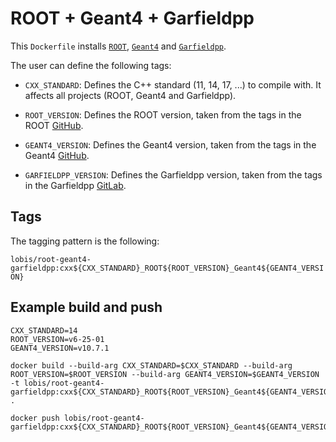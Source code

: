 # ROOT + Geant4 + Garfieldpp

This `Dockerfile` installs [`ROOT`](https://github.com/root-project/root), [`Geant4`](https://github.com/Geant4/geant4) and [`Garfieldpp`](https://gitlab.cern.ch/garfield/garfieldpp).

The user can define the following tags:

* `CXX_STANDARD`: Defines the C++ standard (11, 14, 17, ...) to compile with. It affects all projects (ROOT, Geant4 and Garfieldpp).
  
* `ROOT_VERSION`: Defines the ROOT version, taken from the tags in the ROOT [GitHub](https://github.com/root-project/root).
  
* `GEANT4_VERSION`: Defines the Geant4 version, taken from the tags in the Geant4 [GitHub](https://github.com/Geant4/geant4).

* `GARFIELDPP_VERSION`: Defines the Garfieldpp version, taken from the tags in the Garfieldpp [GitLab](https://gitlab.cern.ch/garfield/garfieldpp).

## Tags

The tagging pattern is the following:

`lobis/root-geant4-garfieldpp:cxx${CXX_STANDARD}_ROOT${ROOT_VERSION}_Geant4${GEANT4_VERSION}`

## Example build and push

```
CXX_STANDARD=14
ROOT_VERSION=v6-25-01
GEANT4_VERSION=v10.7.1

docker build --build-arg CXX_STANDARD=$CXX_STANDARD --build-arg ROOT_VERSION=$ROOT_VERSION --build-arg GEANT4_VERSION=$GEANT4_VERSION -t lobis/root-geant4-garfieldpp:cxx${CXX_STANDARD}_ROOT${ROOT_VERSION}_Geant4${GEANT4_VERSION} .

docker push lobis/root-geant4-garfieldpp:cxx${CXX_STANDARD}_ROOT${ROOT_VERSION}_Geant4${GEANT4_VERSION}
```
